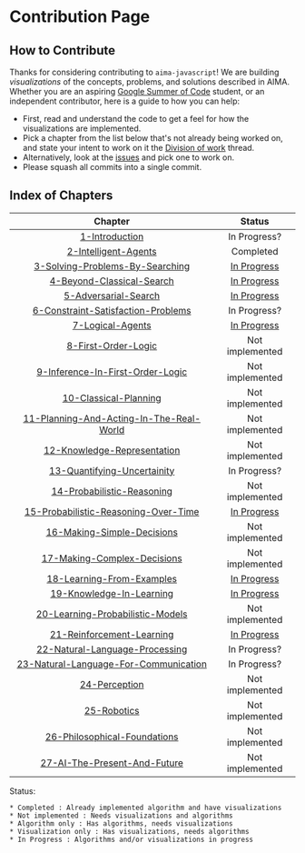 # Contribution Page

## How to Contribute

Thanks for considering contributing to `aima-javascript`! We are building *visualizations* of the concepts, problems, and solutions described in AIMA. Whether you are an aspiring [Google Summer of Code](https://summerofcode.withgoogle.com/organizations/5663121491361792/) student, or an independent contributor, here is a guide to how you can help:

- First, read and understand the code to get a feel for how the visualizations are implemented.
- Pick a chapter from the list below that's not already being worked on, and state your intent to work on it the [Division of work](https://github.com/aimacode/aima-javascript/issues/27) thread.
- Alternatively, look at the [issues](https://github.com/aimacode/aima-javascript/issues) and pick one to work on.
- Please squash all commits into a single commit.

## Index of Chapters

| Chapter                                                                               | Status                      |
| :----------------------------------------------------------------------------------:  | :-------------------------: |
| [1-Introduction](/1-Introduction/)                                                      | In Progress?                 |
| [2-Intelligent-Agents](/2-Intelligent-Agents)                                         | Completed                   |
| [3-Solving-Problems-By-Searching](/3-Solving-Problems-By-Searching)                   | [In Progress](https://github.com/aimacode/aima-javascript/issues/57) |
| [4-Beyond-Classical-Search](/4-Beyond-Classical-Search)                               | [In Progress](https://github.com/aimacode/aima-javascript/issues/58) |
| [5-Adversarial-Search](/5-Adversarial-Search)                                         | [In Progress](https://github.com/aimacode/aima-javascript/issues/72) |
| [6-Constraint-Satisfaction-Problems](/6-Constraint-Satisfaction-Problems)             | In Progress?  |
| [7-Logical-Agents](/7-Logical-Agents)                                                 | [In Progress](https://github.com/aimacode/aima-javascript/issues/65) |
| [8-First-Order-Logic](/8-First-Order-Logic)                                           | Not implemented             |
| [9-Inference-In-First-Order-Logic](/9-Inference-In-First-Order-Logic)                 | Not implemented             |
| [10-Classical-Planning](/10-Classical-Planning)                                       | Not implemented             |
| [11-Planning-And-Acting-In-The-Real-World](/11-Planning-And-Acting-In-The-Real-World) | Not implemented             |
| [12-Knowledge-Representation](/12-Knowledge-Representation)                           | Not implemented             |
| [13-Quantifying-Uncertainity](/13-Quantifying-Uncertainity)                           | In Progress?                 |
| [14-Probabilistic-Reasoning](/14-Probabilistic-Reasoning)                             | Not implemented             |
| [15-Probabilistic-Reasoning-Over-Time](/15-Probabilistic-Reasoning-Over-Time)         | [In Progress](https://github.com/aimacode/aima-javascript/issues/59) |
| [16-Making-Simple-Decisions](/16-Making-Simple-Decisions)                             | Not implemented             |
| [17-Making-Complex-Decisions](/17-Making-Complex-Decisions)                           | Not implemented             |
| [18-Learning-From-Examples](/18-Learning-From-Examples)                               | [In Progress](https://github.com/aimacode/aima-javascript/issues/60) |
| [19-Knowledge-In-Learning](/19-Knowledge-In-Learning)                                 | [In Progress](https://github.com/aimacode/aima-javascript/issues/68) |
| [20-Learning-Probabilistic-Models](/20-Learning-Probabilistic-Models)                 | Not implemented             |
| [21-Reinforcement-Learning](/21-Reinforcement-Learning)                               | [In Progress](https://github.com/aimacode/aima-javascript/issues/62) |
| [22-Natural-Language-Processing](/22-Natural-Language-Processing)                     | In Progress?                 |
| [23-Natural-Language-For-Communication](/23-Natural-Language-For-Communication)       | In Progress?                 |
| [24-Perception](/24-Perception)                                                       | Not implemented             |
| [25-Robotics](/25-Robotics)                                                           | Not implemented             |
| [26-Philosophical-Foundations](/26-Philosophical-Foundations)                         | Not implemented             |
| [27-AI-The-Present-And-Future](/27-AI-The-Present-And-Future)                         | Not implemented             |

Status:

    * Completed : Already implemented algorithm and have visualizations
    * Not implemented : Needs visualizations and algorithms
    * Algorithm only : Has algorithms, needs visualizations
    * Visualization only : Has visualizations, needs algorithms
    * In Progress : Algorithms and/or visualizations in progress
